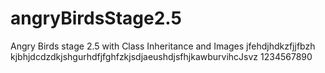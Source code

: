 # angryBirdsStage2.5
Angry Birds stage 2.5 with Class Inheritance and Images
jfehdjhdkzfjjfbzh kjbhjdcdzdkjshgurhdfjfghfzkjsdjaeushdjsfhjkawburvihcJsvz
1234567890